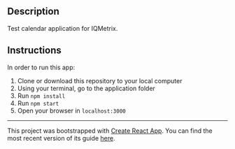 ## Description

Test calendar application for IQMetrix.

## Instructions

In order to run this app:

1. Clone or download this repository to your local computer
2. Using your terminal, go to the application folder
3. Run `npm install` 
4. Run `npm start`
5. Open your browser in `localhost:3000`

-------------------- 

This project was bootstrapped with [Create React App](https://github.com/facebookincubator/create-react-app).
You can find the most recent version of its guide [here](https://github.com/facebookincubator/create-react-app/blob/master/packages/react-scripts/template/README.md).
